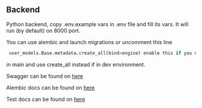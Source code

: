 ## Backend

Python backend, copy .env.example vars in .env file and fill its vars.
It will run (by default) on 8000 port.

You can use alembic and launch migrations or uncomment this line
```py
 user_models.Base.metadata.create_all(bind=engine) enable this if you don't want to use migrations
```
in main and use create_all instead if in dev environment.

Swagger can be found on [here](http://localhost:8000/docs#)

Alembic docs can be found on [here](/backend/alembic/README.md)

Test docs can be found on [here](/backend/test/README.md)